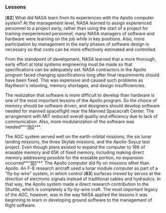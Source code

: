 ### Lessons

\[**62**\] What did NASA learn from its experiences with the Apollo
computer system? At the management level, NASA learned to assign
experienced personnel to a project early, rather than using the start of
a project for training inexperienced personnel; many NASA managers of
software and hardware were learning on the job while in key positions.
Also, more participation by management in the early phases of software
design is necessary so that costs can be more effectively estimated and
controlled.

From the standpoint of development, NASA learned that a more thorough,
early effort at total systems engineering must be made so that
specifications can be adequately set. NASA contractors in the Apollo
program faced changing specifications long after final requirements
should have been fixed. This was expensive and caused such problems as
Raytheon's retooling, memory shortages, and design insufficiencies.

The realization that software is more difficult to develop than hardware
is one of the most important lessons of the Apollo program. So the
choice of memory should be software driven, and designers should develop
software needed for manned spaceflight near the Manned Spacecraft
Center. The arrangement with MIT reduced overall quality and efficiency
due to lack of communication. Also, more modularization of the software
was needed**^[180](Source2.html)^**.

The AGC system served well on the earth-orbital missions, the six lunar
landing missions, the three Skylab missions, and the Apollo-Soyuz test
project. Even though plans existed to expand the computer to 16K of
erasable memory and 65K of fixed memory, including making direct memory
addressing possible for the erasable portion, no expansion
occurred**^[181](Source2.html)^**. The Apollo computer did fly on
missions other than Apollo. An F-8 research aircraft used a lunar module
computer as part of a "fly-by-wire" system, in which control
\[**63**\] surfaces moved by servos at the direction of electronic
signals instead of traditional cables and hydraulics. In that way, the
Apollo system made a direct research contribution to the Shuttle, which
is completely a fly-by-wire craft. The most important legacy of the AGC,
however, was in the way NASA applied the lessons it was beginning to
learn in developing ground software to the management of flight
software.
